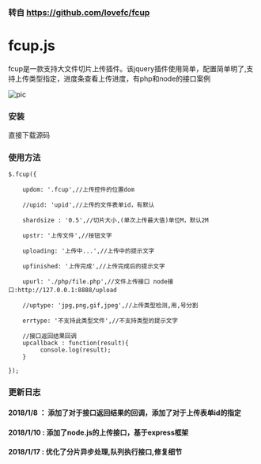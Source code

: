 ### 转自 https://github.com/lovefc/fcup  

# fcup.js

fcup是一款支持大文件切片上传插件。该jquery插件使用简单，配置简单明了,支持上传类型指定，进度条查看上传进度，有php和node的接口案例

![pic](http://fcphp.cn/fcup/jt.png)

### 安装
直接下载源码

### 使用方法
````
$.fcup({

    updom: '.fcup',//上传控件的位置dom
     
    //upid: 'upid',//上传的文件表单id，有默认
     
    shardsize : '0.5',//切片大小,(单次上传最大值)单位M，默认2M
     
    upstr: '上传文件',//按钮文字
     
    uploading: '上传中...',//上传中的提示文字
     
    upfinished: '上传完成',//上传完成后的提示文字
     
    upurl: './php/file.php',//文件上传接口 node接口:http://127.0.0.1:8888/upload
     
    //uptype: 'jpg,png,gif,jpeg',//上传类型检测,用,号分割
     
    errtype: '不支持此类型文件',//不支持类型的提示文字
     
    //接口返回结果回调
    upcallback : function(result){
         console.log(result);
    }
     
});
````
### 更新日志
#### 2018/1/8  ： 添加了对于接口返回结果的回调，添加了对于上传表单id的指定
#### 2018/1/10 :  添加了node.js的上传接口，基于express框架
#### 2018/1/17 :  优化了分片异步处理,队列执行接口,修复细节
